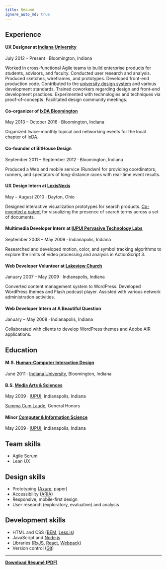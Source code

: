 ```yaml
---
title: Résumé
ignore_auto_md: true
---
```


<div class="Article-row">

<div class="Article-column">

<md>

## Experience

#### UX Designer at [Indiana University](https://uits.iu.edu/)

<time datetime="2012-07">July 2012</time> &ndash; Present
&middot;
Bloomington, Indiana

Worked in cross-functional Agile teams to build enterprise products for students, advisors, and faculty.
Conducted user research and analysis.
Produced sketches, wireframes, and prototypes.
Developed front-end production code.
Contributed to the [university design system](https://rivet.iu.edu/) and various development standards.
Trained coworkers regarding design and front-end development practices.
Experimented with technologies and techniques via proof-of-concepts.
Facilitated design community meetings.

#### Co-organizer of [IxDA Bloomington](https://www.facebook.com/ixdabloomington)

<time datetime="2013-05">May 2013</time> &ndash; <time datetime="2016-10">October 2016</time>
&middot;
Bloomington, Indiana

Organized twice-monthly topical and networking events for the local chapter of
[IxDA](https://ixda.org 'Interaction Design Association').

#### Co-founder of BitHouse Design

<time datetime="2011-09">September 2011</time> &ndash; <time datetime="2012-09">September 2012</time>
&middot;
Bloomington, Indiana

Produced a Web and mobile service (Rundwn) for providing coordinators,
runners, and spectators of long-distance races with real-time event results.

#### UX Design Intern at [LexisNexis](https://www.lexisnexis.com)

<time datetime="2010-05">May</time> &ndash; <time datetime="2010-08">August 2010</time>
&middot;
Dayton, Ohio

Designed interactive visualization prototypes
for search products. [Co-invented a patent](https://www.google.com/patents/US8874569) for visualizing the presence of search terms across a set of documents.

#### Multimedia Developer Intern at [IUPUI Pervasive Technology Labs](https://pti.iu.edu/)

<time datetime="2008-09">September 2008</time> &ndash; <time datetime="2009-05">May 2009</time>
&middot;
Indianapolis, Indiana

Researched and developed motion, color, and symbol tracking algorithms to explore
the limits of video processing and analysis in ActionScript 3.

#### Web Developer Volunteer at [Lakeview Church](http://www.lakeviewchurch.org)

<time datetime="2007-01">January 2007</time> &ndash; <time datetime="2009-05">May 2009</time>
&middot;
Indianapolis, Indiana

Converted content management system to WordPress.
Developed WordPress themes and Flash podcast player.
Assisted with various network administration activities.

#### Web Developer Intern at A Beautiful Question

<time datetime="2008-01">January</time> &ndash; <time datetime="2008-05">May 2008</time>
&middot;
Indianapolis, Indiana

Collaborated with clients to develop WordPress themes and Adobe AIR
applications.

## Education

#### M.S. [Human-Computer Interaction Design](https://www.sice.indiana.edu/graduate/degrees/informatics/hcid/)

<time datetime="2011-06">June 2011</time>
&middot;
[Indiana University](https://iu.edu),
Bloomington, Indiana

#### B.S. [Media Arts & Sciences](https://soic.iupui.edu/undergraduate/degrees/media-arts/)

<time datetime="2009-05">May 2009</time>
&middot;
[IUPUI](https://iupui.edu),
Indianapolis, Indiana

<abbr title="With Highest Honors">Summa Cum Laude</abbr>,
General Honors

#### Minor [Computer & Information Science](https://cs.iupui.edu)

<time datetime="2009-05">May 2009</time>
&middot;
[IUPUI](https://iupui.edu),
Indianapolis, Indiana

</md>

</div>

<div class="Article-column Article-column--half">

<md>

## Team skills

- Agile Scrum
- Lean UX

## Design skills

- Prototyping ([Axure](https://www.axure.com/), paper)
- Accessibility ([ARIA](https://www.w3.org/TR/html-aria/))
- Responsive, mobile-first design
- User research (exploratory, evaluative) and analysis

## Development skills

- HTML and CSS ([BEM](/talks/architecting-css/ 'Block Element Modifier'), [Less.js](http://lesscss.org/))
- JavaScript and [Node.js](https://nodejs.org/)
- Libraries ([RxJS](https://github.com/ReactiveX/rxjs), [React](https://facebook.github.io/react/), [Webpack](https://webpack.github.io/))
- Version control ([Git](https://git-scm.com/))

***

[<b>Download Résumé (PDF)</b>](/basham-resume.pdf)

</md>

</div>

</div>
